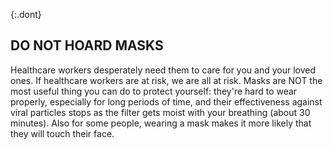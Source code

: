 {:.dont}
## DO NOT HOARD MASKS 

Healthcare workers desperately need them to care for you and your loved ones. If healthcare workers are at risk, we are all at risk. Masks are NOT the most useful thing you can do to protect yourself: they're hard to wear properly, especially for long periods of time, and their effectiveness against viral particles stops as the filter gets moist with your breathing (about 30 minutes). Also for some people, wearing a mask makes it more likely that they will touch their face.
